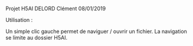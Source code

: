 Projet H5AI
DELORD Clément
08/01/2019


Utilisation :

Un simple clic gauche permet de naviguer / ouvrir un fichier.
La navigation se limite au dossier H5AI.
